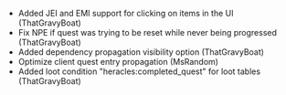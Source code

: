 - Added JEI and EMI support for clicking on items in the UI (ThatGravyBoat)
- Fix NPE if quest was trying to be reset while never being progressed (ThatGravyBoat)
- Added dependency propagation visibility option (ThatGravyBoat)
- Optimize client quest entry propagation (MsRandom)
- Added loot condition "heracles:completed_quest" for loot tables (ThatGravyBoat)